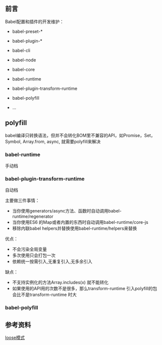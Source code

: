 ## 前言

Babel配置和插件的开发维护：

* babel-preset-*

* babel-plugin-*

* babel-cli

* babel-node

* babel-core

* babel-runtime

* babel-plugin-transform-runtime

* babel-polyfill

* ...

## polyfill

babel编译只转换语法，但并不会转化BOM里不兼容的API，如Promise，Set，Symbol, Array.from, async, 就需要polyfill来解决

### babel-runtime

手动档

### babel-plugin-transform-runtime

自动档

主要做三件事情：
* 当你使用generators/async方法、函数时自动调用babel-runtime/regenerator
* 当你使用ES6 的Map或者内置的东西时自动调用babel-runtime/core-js
* 移除内联babel helpers并替换使用babel-runtime/helpers来替换

优点：
* 不会污染全局变量
* 多次使用只会打包一次
* 依赖统一按需引入,无重复引入,无多余引入

缺点：
* 不支持实例化的方法Array.includes(x) 就不能转化
* 如果使用的API用的次数不是很多，那么transform-runtime 引入polyfill的包会比不是transform-runtime 时大


### babel-polyfill






















## 参考资料
[loose模式](https://www.w3ctech.com/topic/1708)